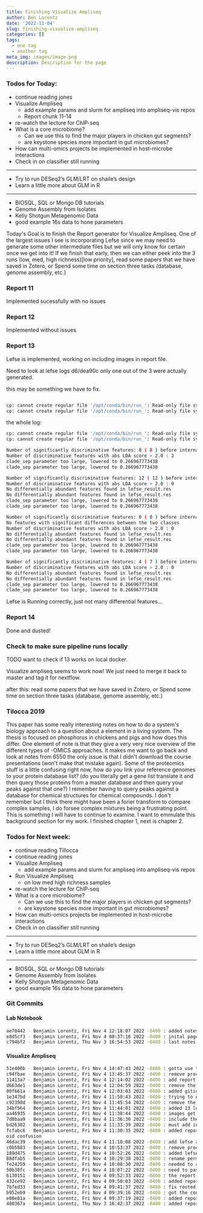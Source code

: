 ```yaml
---
title: Finishing Visualize Ampliseq
author: Ben Lorentz
date: '2022-11-04'
slug: finishing-visualize-ampliseq
categories: []
tags:
  - one tag
  - another tag
meta_img: images/image.png
description: Description for the page
---
```


### Todos for Today:

- continue reading jones
- Visualize Ampliseq
  - add example params and slurm for ampliseq into ampliseq-vis repos
  - Report chunk 11-14
- re-watch the lecture for ChIP-seq
- What is a core microbiome?
  - Can we use this to find the major players in chicken gut segments?
  - are keystone species more important in gut microbiomes?
- How can multi-omics projects be implemented in host-microbe interactions
- Check in on classifier still running

---

- Try to run DESeq2’s GLM/LRT on shaile’s design
- Learn a little more about GLM in R

---

- BIOSQL, SQL or Mongo DB tutorials
- Genome Assembly from Isolates
- Kelly Shotgun Metagenomic Data
- good example 16s data to hone parameters


Today's Goal is to finish the Report generator for Visualize Ampliseq. One of the largest issues I see is incorporating Lefse since we may need to generate some other intermediate files but we will only know for certain once we get into it! If we finish that early, then we can either peek into the 3 runs (low, med, high richness)[low priority], read some papers that we have saved in Zotero, or Spend some time on section three tasks (database, genome assembly, etc.)

### Report 11

Implemented sucessfully with no issues

### Report 12

Implemented without issues

### Report 13

Lefse is implemented, working on including images in report file. 

Need to look at lefse logs d6/dea90c only one out of the 3 were actually generated. 

this may be something we have to fix.
```bash

cp: cannot create regular file '/opt/conda/bin/run_': Read-only file system
cp: cannot create regular file '/opt/conda/bin/run_': Read-only file system

```

the whole log:

```bash
cp: cannot create regular file '/opt/conda/bin/run_': Read-only file system
cp: cannot create regular file '/opt/conda/bin/run_': Read-only file system

Number of significantly discriminative features: 8 ( 8 ) before internal wilcoxon
Number of discriminative features with abs LDA score > 2.0 : 2
clade_sep parameter too large, lowered to 0.266967773438
clade_sep parameter too large, lowered to 0.266967773438

Number of significantly discriminative features: 12 ( 12 ) before internal wilcoxon
Number of discriminative features with abs LDA score > 2.0 : 0
No differentially abundant features found in lefse_result.res
No differentially abundant features found in lefse_result.res
clade_sep parameter too large, lowered to 0.266967773438
clade_sep parameter too large, lowered to 0.266967773438

Number of significantly discriminative features: 0 ( 0 ) before internal wilcoxon
No features with significant differences between the two classes
Number of discriminative features with abs LDA score > 2.0 : 0
No differentially abundant features found in lefse_result.res
No differentially abundant features found in lefse_result.res
clade_sep parameter too large, lowered to 0.266967773438
clade_sep parameter too large, lowered to 0.266967773438

Number of significantly discriminative features: 4 ( 7 ) before internal wilcoxon
Number of discriminative features with abs LDA score > 2.0 : 0
No differentially abundant features found in lefse_result.res
No differentially abundant features found in lefse_result.res
clade_sep parameter too large, lowered to 0.266967773438
clade_sep parameter too large, lowered to 0.266967773438
```
Lefse is Running correctly, just not many differential features...


### Report 14 

Done and dusted!

### Check to make sure pipeline runs locally

TODO want to check if 13 works on local docker.

Visualize ampliseq seems to work now! We just need to merge it back to master and tag it for nextflow.

after this: read some papers that we have saved in Zotero, or Spend some time on section three tasks (database, genome assembly, etc.)


### Tilocca 2019

This paper has some really interesting notes on how to do a system's biology approach to a question about a element in a living system. The thesis is focused on phosphorus in chickens and pigs and how does this differ. One element of note is that they give a very very nice overview of the different types of -OMICS approaches. It makes me want to go back and look at notes from 6550 the only issue is that I didn't download the course presentations (won't make that mistake again). Some of the proteomics stuff is a little confusing right now, how do you link your reference genomes to your protein database list? (do you literally get a gene list translate it and then query those proteins from a master database and then query your peaks against that one?) I remember having to query peaks against a database for chemical structures for chemical compounds. I don't remember but I think there might have been a forier transform to compare complex samples, I do forsee complex mixtures being a frustrating point. This is something I will have to continue to examine. I want to emmulate this background section for my work. I finished chapter 1, next is chapter 2.

### Todos for Next week:

- continue reading Tillocca
- continue reading jones
- Visualize Ampliseq
  - add example params and slurm for ampliseq into ampliseq-vis repos
- Run Visualize Ampliseq
  - on low med high richness samples
- re-watch the lecture for ChIP-seq
- What is a core microbiome?
  - Can we use this to find the major players in chicken gut segments?
  - are keystone species more important in gut microbiomes?
- How can multi-omics projects be implemented in host-microbe interactions
- Check in on classifier still running

---

- Try to run DESeq2’s GLM/LRT on shaile’s design
- Learn a little more about GLM in R

---

- BIOSQL, SQL or Mongo DB tutorials
- Genome Assembly from Isolates
- Kelly Shotgun Metagenomic Data
- good example 16s data to hone parameters

### Git Commits

#### Lab Notebook

```bash
ae70442 - Benjamin Lorentz, Fri Nov 4 12:18:07 2022 -0400 : added notes about generating report file
e8d5cf3 - Benjamin Lorentz, Fri Nov 4 08:37:16 2022 -0400 : inital page for Friday
c794bf2 - Benjamin Lorentz, Thu Nov 3 16:54:53 2022 -0400 : last notes for thursday
```

#### Visualize Ampliseq

```bash
51e400b - Benjamin Lorentz, Fri Nov 4 14:47:43 2022 -0400 : gotta use the local version of 13
c94fbae - Benjamin Lorentz, Fri Nov 4 13:45:37 2022 -0400 : remove process medium so it can be run locally
11413a7 - Benjamin Lorentz, Fri Nov 4 12:14:02 2022 -0400 : add report 14
d663de1 - Benjamin Lorentz, Fri Nov 4 12:04:59 2022 -0400 : remove the images channel
00f661a - Benjamin Lorentz, Fri Nov 4 12:03:03 2022 -0400 : added gitignore and local report 13
1e347bd - Benjamin Lorentz, Fri Nov 4 11:50:43 2022 -0400 : trying to edit 13_report to match 02_report
c92398d - Benjamin Lorentz, Fri Nov 4 11:45:54 2022 -0400 : remove the pdf call
34bf564 - Benjamin Lorentz, Fri Nov 4 11:44:01 2022 -0400 : added 13 local and added the stub back in
aa46935 - Benjamin Lorentz, Fri Nov 4 11:38:44 2022 -0400 : images get copied into work dir so we dont need the prepend
7d8baa9 - Benjamin Lorentz, Fri Nov 4 11:36:36 2022 -0400 : include the images in the output
bd26302 - Benjamin Lorentz, Fri Nov 4 11:33:39 2022 -0400 : must add in the item of interes
fcfabc6 - Benjamin Lorentz, Fri Nov 4 11:30:35 2022 -0400 : added report 13 gen files and changed lefse result dir to av
oid confusion
46dac39 - Benjamin Lorentz, Fri Nov 4 11:10:08 2022 -0400 : add lefse analysis process
c0b5883 - Benjamin Lorentz, Fri Nov 4 10:53:37 2022 -0400 : remove process report 13
189d475 - Benjamin Lorentz, Fri Nov 4 10:52:26 2022 -0400 : added lefse format process
88dfab5 - Benjamin Lorentz, Fri Nov 4 10:29:38 2022 -0400 : rename permanova to anosim
fe24259 - Benjamin Lorentz, Fri Nov 4 10:08:30 2022 -0400 : needed to add an extra path for distances
50b38fc - Benjamin Lorentz, Fri Nov 4 10:07:22 2022 -0400 : need to pass the jaccard distance matrix
6130151 - Benjamin Lorentz, Fri Nov 4 09:52:33 2022 -0400 : the report file was not pushed
432ce92 - Benjamin Lorentz, Fri Nov 4 09:50:03 2022 -0400 : added report 12 chunk
7bfed33 - Benjamin Lorentz, Fri Nov 4 09:41:37 2022 -0400 : fix rooted tree path
b952eb9 - Benjamin Lorentz, Fri Nov 4 09:39:16 2022 -0400 : got the container wrong
e08e81a - Benjamin Lorentz, Fri Nov 4 09:37:19 2022 -0400 : added report 11 to main and updated paths
480367a - Benjamin Lorentz, Thu Nov 3 16:42:37 2022 -0400 : added report 10

```



